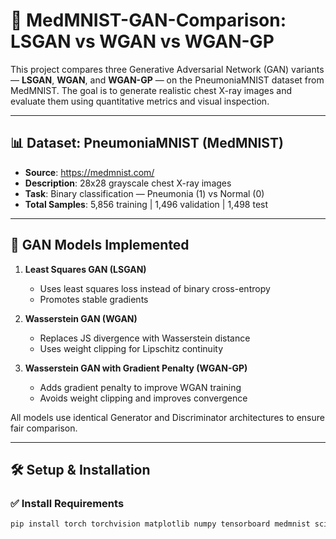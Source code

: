 # 🧠 MedMNIST-GAN-Comparison: LSGAN vs WGAN vs WGAN-GP

This project compares three Generative Adversarial Network (GAN) variants — **LSGAN**, **WGAN**, and **WGAN-GP** — on the PneumoniaMNIST dataset from MedMNIST. The goal is to generate realistic chest X-ray images and evaluate them using quantitative metrics and visual inspection.

---

## 📊 Dataset: PneumoniaMNIST (MedMNIST)

- **Source**: https://medmnist.com/
- **Description**: 28x28 grayscale chest X-ray images
- **Task**: Binary classification — Pneumonia (1) vs Normal (0)
- **Total Samples**: 5,856 training | 1,496 validation | 1,498 test

---

## 🚀 GAN Models Implemented

1. **Least Squares GAN (LSGAN)**  
   - Uses least squares loss instead of binary cross-entropy  
   - Promotes stable gradients

2. **Wasserstein GAN (WGAN)**  
   - Replaces JS divergence with Wasserstein distance  
   - Uses weight clipping for Lipschitz continuity

3. **Wasserstein GAN with Gradient Penalty (WGAN-GP)**  
   - Adds gradient penalty to improve WGAN training  
   - Avoids weight clipping and improves convergence

All models use identical Generator and Discriminator architectures to ensure fair comparison.

---

## 🛠 Setup & Installation

### ✅ Install Requirements
```bash
pip install torch torchvision matplotlib numpy tensorboard medmnist scikit-learn
